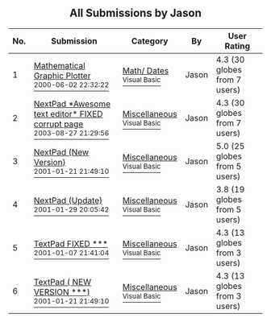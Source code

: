 ﻿<div align="center">

## All Submissions by Jason

</div>

No.  | Submission | Category | By   | User Rating
---- | ---------- | -------- | ---- | -----------
1 | [Mathematical Graphic Plotter<br /><sup>2000-06-02 22:32:22</sup>](https://github.com/Planet-Source-Code/jason-mathematical-graphic-plotter__1-8597) | [Math/ Dates<br /><sup>Visual Basic</sup>](../ByCategory/math-dates__1-37.md) | Jason | 4.3 (30 globes from 7 users)
2 | [NextPad \*Awesome text editor\* FIXED corrupt page<br /><sup>2003-08-27 21:29:56</sup>](https://github.com/Planet-Source-Code/jason-nextpad-awesome-text-editor-fixed-corrupt-page__1-48056) | [Miscellaneous<br /><sup>Visual Basic</sup>](../ByCategory/miscellaneous__1-1.md) | Jason | 4.3 (30 globes from 7 users)
3 | [NextPad   \(New Version\)<br /><sup>2001-01-21 21:49:10</sup>](https://github.com/Planet-Source-Code/jason-nextpad-new-version__1-14811) | [Miscellaneous<br /><sup>Visual Basic</sup>](../ByCategory/miscellaneous__1-1.md) | Jason | 5.0 (25 globes from 5 users)
4 | [NextPad    \(Update\)<br /><sup>2001-01-29 20:05:42</sup>](https://github.com/Planet-Source-Code/jason-nextpad-update__1-14825) | [Miscellaneous<br /><sup>Visual Basic</sup>](../ByCategory/miscellaneous__1-1.md) | Jason | 3.8 (19 globes from 5 users)
5 | [TextPad FIXED \*\*\*<br /><sup>2001-01-07 21:41:04</sup>](https://github.com/Planet-Source-Code/jason-textpad-fixed__1-14234) | [Miscellaneous<br /><sup>Visual Basic</sup>](../ByCategory/miscellaneous__1-1.md) | Jason | 4.3 (13 globes from 3 users)
6 | [TextPad  \( NEW VERSION \*\*\*\)<br /><sup>2001-01-21 21:49:10</sup>](https://github.com/Planet-Source-Code/jason-textpad-new-version__1-14612) | [Miscellaneous<br /><sup>Visual Basic</sup>](../ByCategory/miscellaneous__1-1.md) | Jason | 4.3 (13 globes from 3 users)
